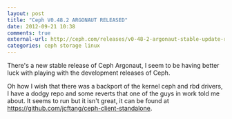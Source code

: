 ```yaml
---
layout: post
title: "Ceph V0.48.2 ARGONAUT RELEASED"
date: 2012-09-21 10:38
comments: true
external-url: http://ceph.com/releases/v0-48-2-argonaut-stable-update-released/
categories: ceph storage linux
---
```


There's a new stable release of Ceph Argonaut, I seem to be having better
luck with playing with the development releases of Ceph.

Oh how I wish that there was a backport of the kernel ceph and rbd drivers,
I have a dodgy repo and some reverts that one of the guys in work
told me about. It seems to run but it isn't great, it can be found at
<https://github.com/jcftang/ceph-client-standalone>.
